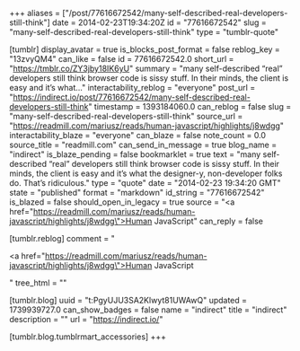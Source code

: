 +++
aliases = ["/post/77616672542/many-self-described-real-developers-still-think"]
date = 2014-02-23T19:34:20Z
id = "77616672542"
slug = "many-self-described-real-developers-still-think"
type = "tumblr-quote"

[tumblr]
display_avatar = true
is_blocks_post_format = false
reblog_key = "13zvyQM4"
can_like = false
id = 77616672542.0
short_url = "https://tmblr.co/ZY3jby18IK6yU"
summary = "many self-described “real” developers still think browser code is sissy stuff. In their minds, the client is easy and it’s what..."
interactability_reblog = "everyone"
post_url = "https://indirect.io/post/77616672542/many-self-described-real-developers-still-think"
timestamp = 1393184060.0
can_reblog = false
slug = "many-self-described-real-developers-still-think"
source_url = "https://readmill.com/mariusz/reads/human-javascript/highlights/j8wdgg"
interactability_blaze = "everyone"
can_blaze = false
note_count = 0.0
source_title = "readmill.com"
can_send_in_message = true
blog_name = "indirect"
is_blaze_pending = false
bookmarklet = true
text = "many self-described “real” developers still think browser code is sissy stuff. In their minds, the client is easy and it’s what the designer-y, non-developer folks do. That’s ridiculous."
type = "quote"
date = "2014-02-23 19:34:20 GMT"
state = "published"
format = "markdown"
id_string = "77616672542"
is_blazed = false
should_open_in_legacy = true
source = "<a href=\"https://readmill.com/mariusz/reads/human-javascript/highlights/j8wdgg\">Human JavaScript</a>"
can_reply = false

[tumblr.reblog]
comment = "<p><a href=\"https://readmill.com/mariusz/reads/human-javascript/highlights/j8wdgg\">Human JavaScript</a></p>"
tree_html = ""

[tumblr.blog]
uuid = "t:PgyUJU3SA2Klwyt81UWAwQ"
updated = 1739939727.0
can_show_badges = false
name = "indirect"
title = "indirect"
description = ""
url = "https://indirect.io/"

[tumblr.blog.tumblrmart_accessories]
+++
